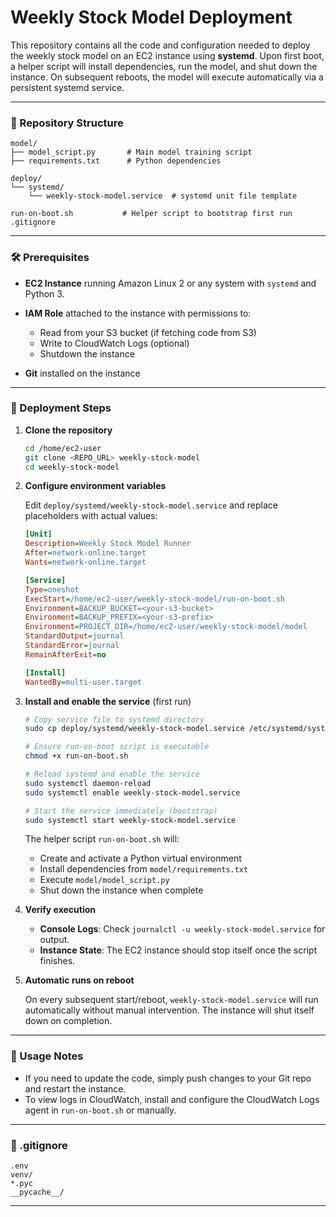 # Weekly Stock Model Deployment

This repository contains all the code and configuration needed to deploy the weekly stock model on an EC2 instance using **systemd**. Upon first boot, a helper script will install dependencies, run the model, and shut down the instance. On subsequent reboots, the model will execute automatically via a persistent systemd service.

---

### 📁 Repository Structure

```
model/
├── model_script.py       # Main model training script
├── requirements.txt      # Python dependencies

deploy/
└── systemd/
    └── weekly-stock-model.service  # systemd unit file template

run-on-boot.sh           # Helper script to bootstrap first run
.gitignore
```

---

### 🛠️ Prerequisites

* **EC2 Instance** running Amazon Linux 2 or any system with `systemd` and Python 3.
* **IAM Role** attached to the instance with permissions to:

  * Read from your S3 bucket (if fetching code from S3)
  * Write to CloudWatch Logs (optional)
  * Shutdown the instance
* **Git** installed on the instance

---

### 🔧 Deployment Steps

1. **Clone the repository**

   ```bash
   cd /home/ec2-user
   git clone <REPO_URL> weekly-stock-model
   cd weekly-stock-model
   ```

2. **Configure environment variables**

   Edit `deploy/systemd/weekly-stock-model.service` and replace placeholders with actual values:

   ```ini
   [Unit]
   Description=Weekly Stock Model Runner
   After=network-online.target
   Wants=network-online.target

   [Service]
   Type=oneshot
   ExecStart=/home/ec2-user/weekly-stock-model/run-on-boot.sh
   Environment=BACKUP_BUCKET=<your-s3-bucket>
   Environment=BACKUP_PREFIX=<your-s3-prefix>
   Environment=PROJECT_DIR=/home/ec2-user/weekly-stock-model/model
   StandardOutput=journal
   StandardError=journal
   RemainAfterExit=no

   [Install]
   WantedBy=multi-user.target
   ```

3. **Install and enable the service** (first run)

   ```bash
   # Copy service file to systemd directory
   sudo cp deploy/systemd/weekly-stock-model.service /etc/systemd/system/

   # Ensure run-on-boot script is executable
   chmod +x run-on-boot.sh

   # Reload systemd and enable the service
   sudo systemctl daemon-reload
   sudo systemctl enable weekly-stock-model.service

   # Start the service immediately (bootstrap)
   sudo systemctl start weekly-stock-model.service
   ```

   The helper script `run-on-boot.sh` will:

   * Create and activate a Python virtual environment
   * Install dependencies from `model/requirements.txt`
   * Execute `model/model_script.py`
   * Shut down the instance when complete

4. **Verify execution**

   * **Console Logs**: Check `journalctl -u weekly-stock-model.service` for output.
   * **Instance State**: The EC2 instance should stop itself once the script finishes.

5. **Automatic runs on reboot**

   On every subsequent start/reboot, `weekly-stock-model.service` will run automatically without manual intervention. The instance will shut itself down on completion.

---

### 🚀 Usage Notes

* If you need to update the code, simply push changes to your Git repo and restart the instance.
* To view logs in CloudWatch, install and configure the CloudWatch Logs agent in `run-on-boot.sh` or manually.

---

### 📝 .gitignore

```
.env
venv/
*.pyc
__pycache__/
```

---
